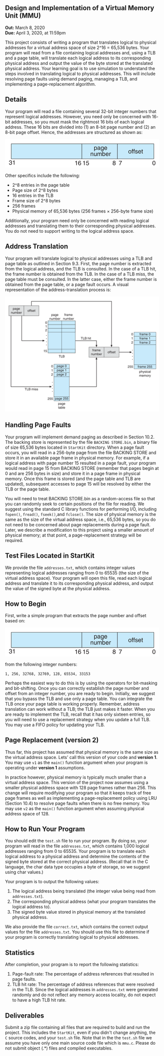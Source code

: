 ## Design and Implementation of a Virtual Memory Unit (MMU)
**Out:** March 8, 2020    
**Due:** April 3, 2020, at 11:59pm

This project consists of writing a program that translates logical to physical addresses for a virtual address space of 
size 2^16 = 65,536 bytes. Your program will read from a file containing logical addresses and, using a TLB and a page 
table, will translate each logical address to its corresponding physical address and output the value of the byte stored 
at the translated physical address. Your learning goal is to use simulation to understand the steps involved in translating 
logical to physical addresses. This will include resolving page faults using demand paging, managing a TLB, and 
implementing a page-replacement algorithm.

## Details
Your program will read a file containing several 32-bit integer numbers that represent logical addresses. However, 
you need only be concerned with 16- bit addresses, so you must mask the rightmost 16 bits of each logical address. 
These 16 bits are divided into (1) an 8-bit page number and (2) an 8-bit page offset. Hence, the addresses are 
structured as shown as:

![Virtual Address](./figs/address.png)

Other specifics include the following:
* 2^8 entries in the page table 
* Page size of 2^8 bytes 
* 16 entries in the TLB 
* Frame size of 2^8 bytes 
* 256 frames 
* Physical memory of 65,536 bytes (256 frames × 256-byte frame size)    


Additionally, your program need only be concerned with reading logical
addresses and translating them to their corresponding physical addresses. You do not need to support writing to the 
logical address space.

## Address Translation

Your program will translate logical to physical addresses using a TLB and page table as outlined in Section 9.3. First, 
the page number is extracted from the logical address, and the TLB is consulted. In the case of a TLB hit, the frame
number is obtained from the TLB. In the case of a TLB miss, the page table must be consulted. In the latter case, either
the frame number is obtained from the page table, or a page fault occurs. A visual representation of the address-translation 
process is:

![Virtual Address](./figs/vmm.png)

## Handling Page Faults
Your program will implement demand paging as described in Section 10.2. The backing store is represented by the file 
`BACKING STORE.bin`, a binary file of size 65,536 bytes located in `StartKit` directory. When a page fault occurs, you will read in a 256-byte page from 
the file BACKING STORE and store it in an available page frame in physical memory. For example, if a logical address with 
page number 15 resulted in a page fault, your program would read in page 15 from BACKING STORE (remember that pages 
begin at 0 and are 256 bytes in size) and store it in a page frame in physical memory. Once this frame is stored (and 
the page table and TLB are updated), subsequent accesses to page 15 will be resolved by either the TLB or the page table.

You will need to treat BACKING STORE.bin as a random-access file so that
you can randomly seek to certain positions of the file for reading. We suggest using the standard C library functions 
for performing I/O, including `fopen()`, `fread()`, `fseek()`,and `fclose()`. The size of physical memory is the same as the size
of the virtual address space, i.e., 65,536 bytes, so you do not need to be concerned about page replacements during a page fault. Later, 
we describe a modification to this project using a smaller amount of physical memory; at that point, a page-replacement 
strategy will be required.

## Test Files Located in StartKit
We provide the file `addresses.txt`, which contains integer values representing logical addresses ranging from 0 to 65535 
(the size of the virtual address space). Your program will open this file, read each logical address and translate it to 
its corresponding physical address, and output the value of the signed byte at the physical address.

## How to Begin
First, write a simple program that extracts the page number and offset based on:

![Virtual Address](./figs/address.png)

from the following integer numbers: 
```
1, 256, 32768, 32769, 128, 65534, 33153
```

Perhaps the easiest way to do this is by using the operators for bit-masking and bit-shifting. Once you can correctly 
establish the page number and offset from an integer number, you are ready to begin. Initially, we suggest that you 
bypass the TLB and use only a page table. You can integrate the TLB once your page table is working properly. Remember, 
address translation can work without a TLB; the TLB just makes it faster. When you are ready to implement the TLB, 
recall that it has only sixteen entries, so you will need to use a replacement strategy when you update a full TLB. You 
may use a FIFO policy for updating your TLB.


## Page Replacement (version 2)
Thus far, this project has assumed that physical memory is the same size as the virtual address space. Lets' call this 
version of your code and **version 1**. You may use `v1` as the `main()` function argument when your program is operating
under **version 1** assumptions. 

In practice however, physical memory is typically much smaller than a virtual address space. This version of the project now 
assumes using a smaller physical address space with 128 page frames rather than 256. This change will require modifying 
your program so that it keeps track of free page frames as well as implementing a page-replacement policy using 
LRU (Section 10.4) to resolve page faults when there is no free memory. You may use `v2` as the `main()` function 
 argument when assuming physical address space of 128.



## How to Run Your Program
You should edit the `test.sh` file to run your program. By doing so, your program will read in the file `addresses.txt`, 
which contains 1,000 logical addresses ranging from 0 to 65535. 
Your program is to translate each logical address to a physical address and determine the contents of the signed byte 
stored at the correct physical address. (Recall that in the C language, the char data type occupies a byte of storage, 
so we suggest using char values.)

Your program is to output the following values:

1. The logical address being translated (the integer value being read from `addresses.txt`).
2. The corresponding physical address (what your program translates the logical address to).
3. The signed byte value stored in physical memory at the translated physical address.

We also provide the file `correct.txt`, which contains the correct output
values for the file `addresses.txt`. You should use this file to determine if your program is correctly translating 
logical to physical addresses.

## Statistics 
After completion, your program is to report the following statistics:
1. Page-fault rate: The percentage of address references that resulted in page faults.
2. TLB hit rate: The percentage of address references that were resolved in the TLB.
Since the logical addresses in `addresses.txt` were generated randomly and do not reflect any memory access locality, 
do not expect to have a high TLB hit rate.

## Deliverables
Submit a zip file containing all files that are required to build and run the project. 
This includes the `StartKit`, even if you didn't change anything, the `C` source codes, and your `test.sh` file. 
Note that in the the `test.sh` file we assume you have only one main source code file which is `mmu.c`. 
Please do not submit object (.*) files and compiled executables.
